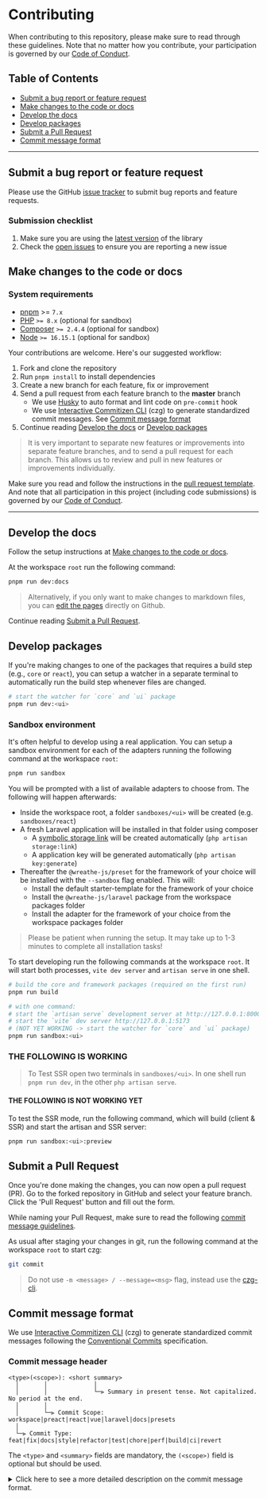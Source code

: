 # Contributing

When contributing to this repository, please make sure to read through these guidelines. Note that no matter how you contribute, your participation is governed by our
[Code of Conduct](CODE_OF_CONDUCT.md).

## Table of Contents

- [Submit a bug report or feature request](#submit-a-bug-report-or-feature-request)
- [Make changes to the code or docs](#make-changes-to-the-code-or-docs)
- [Develop the docs](#develop-the-docs)
- [Develop packages](#develop-packages)
- [Submit a Pull Request](#submit-a-pull-request)
- [Commit message format](#commit-message-format)

---

## Submit a bug report or feature request

Please use the GitHub [issue tracker](https://github.com/wreathe-js/wreathe/issues) to submit bug reports and feature
requests.

### Submission checklist

1. Make sure you are using the [latest version](https://www.npmjs.com/package/wreathe-js) of the library
2. Check the [open issues](./?q=is%3Aissue) to ensure you are reporting a new issue

## Make changes to the code or docs

### System requirements

- [pnpm](https://pnpm.io) >= `7.x`
- [PHP](https://www.php.net/manual/de/intro-whatis.php) `>= 8.x` (optional for sandbox)
- [Composer](https://getcomposer.org/) `>= 2.4.4` (optional for sandbox)
- [Node](https://nodejs.org/en/) `>= 16.15.1` (optional for sandbox)

Your contributions are welcome. Here's our suggested workflow:

1. Fork and clone the repository
2. Run `pnpm install` to install dependencies
3. Create a new branch for each feature, fix or improvement
4. Send a pull request from each feature branch to the **master** branch
   - We use [Husky](https://typicode.github.io/husky) to auto format and lint code on `pre-commit` hook
   - We use [Interactive Commitizen CLI](https://cz-git.qbb.sh/) (czg) to generate standardized commit messages. See [Commit message format](#commit-message-format)
5. Continue reading [Develop the docs](#develop-the-docs) or [Develop packages](#develop-packages)

> It is very important to separate new features or improvements into separate feature branches, and to send a
> pull request for each branch. This allows us to review and pull in new features or improvements individually.

Make sure you read and follow the instructions in the [pull request template](.github/pull_request_template.md). And note
that all participation in this project (including code submissions) is
governed by our [Code of Conduct](CODE_OF_CONDUCT.md).

---

## Develop the docs

Follow the setup instructions at [Make changes to the code or docs](#make-changes-to-the-code-or-docs).

At the workspace `root` run the following command:

```bash
pnpm run dev:docs
```

> Alternatively, if you only want to make changes to markdown files, you can [edit the pages](https://github.com/wreathe-js/wreathe/tree/main/packages/docs/src) directly on Github.

Continue reading [Submit a Pull Request](#submit-a-pull-request).

## Develop packages

If you're making changes to one of the packages that requires a build step (e.g., `core` or `react`), you can setup a watcher in a separate terminal to automatically run the build step whenever files are changed.

```bash
# start the watcher for `core` and `ui` package
pnpm run dev:<ui>
```

### Sandbox environment

It's often helpful to develop using a real application. You can setup a sandbox environment for each of the adapters running the following command at the workspace `root`:

```bash
pnpm run sandbox
```

You will be prompted with a list of available adapters to choose from. The following will happen afterwards:

- Inside the workspace root, a folder `sandboxes/<ui>` will be created (e.g. `sandboxes/react`)
- A fresh Laravel application will be installed in that folder using composer
  - A [symbolic storage link](https://laravel.com/docs/master/filesystem#the-public-disk) will be created automatically (`php artisan storage:link`)
  - A application key will be generated automatically (`php artisan key:generate`)
- Thereafter the `@wreathe-js/preset` for the framework of your choice will be installed with the `--sandbox` flag enabled. This will:
  - Install the default starter-template for the framework of your choice
  - Install the `@wreathe-js/laravel` package from the workspace packages folder
  - Install the adapter for the framework of your choice from the workspace packages folder

> Please be patient when running the setup. It may take up to 1-3 minutes to complete all installation tasks!

To start developing run the following commands at the workspace `root`. It will start both processes, `vite dev server` and `artisan serve` in one shell.

```bash
# build the core and framework packages (required on the first run)
pnpm run build

# with one command:
# start the `artisan serve` development server at http://127.0.0.1:8000
# start the `vite` dev server http://127.0.0.1:5173
# (NOT YET WORKING -> start the watcher for `core` and `ui` package)
pnpm run sandbox:<ui>
```

### THE FOLLOWING IS WORKING

> To Test SSR open two terminals in `sandboxes/<ui>`. In one shell run `pnpm run dev`, in the other `php artisan serve`.

#### THE FOLLOWING IS NOT WORKING YET

To test the SSR mode, run the following command, which will build (client & SSR) and start the artisan and SSR server:

```bash
pnpm run sandbox:<ui>:preview
```

## Submit a Pull Request

Once you're done making the changes, you can now open a pull request (PR). Go to the forked repository in GitHub and select your feature branch. Click the 'Pull Request' button and fill out the form.

While naming your Pull Request, make sure to read the following [commit message guidelines](#commit-message-format).

As usual after staging your changes in git, run the following command at the workspace `root` to start czg:

```bash
git commit
```

> Do not use `-m <message> / --message=<msg>` flag, instead use the [czg-cli](https://cz-git.qbb.sh/cli/).

## Commit message format

We use [Interactive Commitizen CLI](https://cz-git.qbb.sh/) (czg) to generate standardized commit messages following the [Conventional Commits](https://www.conventionalcommits.org) specification.

### Commit message header

```
<type>(<scope>): <short summary>
  │       │             │
  │       │             └─⫸ Summary in present tense. Not capitalized. No period at the end.
  │       │
  │       └─⫸ Commit Scope: workspace|preact|react|vue|laravel|docs|presets
  │
  └─⫸ Commit Type: feat|fix|docs|style|refactor|test|chore|perf|build|ci|revert
```

The `<type>` and `<summary>` fields are mandatory, the `(<scope>)` field is optional but should be used.

<details>
  <summary>Click here to see a more detailed description on the commit message format.</summary>

#### Type

Must be one of the following:

- **feat:** A new feature
- **fix:** A bug fix
- **docs:** Documentation only changes
- **style:** Changes that do not affect the meaning of the code
- **refactor:** A code change that neither fixes a bug nor adds a feature
- **test:** Adding missing tests or correcting existing tests
- **chore:** Other changes that don't modify src or test files
- **perf:** A code change that improves performance
- **build:** Changes that affect the build system or external dependencies
- **ci:** Changes to our CI configuration files and scripts
- **revert:** Reverts a previous commit

#### Scope

The scope should be the name of the npm package affected (as perceived by the person reading the changelog generated from commit messages).

The following is the list of supported scopes:

- `workspace`
- `preact`
- `react`
- `vue`
- `laravel`
- `docs`
- `presets`

#### Summary

Use the summary field to provide a succinct description of the change:

- use the imperative, present tense: `change` not `changed` nor `changes`
- don't capitalize first letter
- no dot (.) at the end

#### Body

Just as in the **summary**, use the imperative, present tense: “change” not “changed” nor “changes”. The body should include the motivation for the change and contrast this with previous behavior.

#### Footer

The footer should contain any information about **Breaking Changes** and is also the place to reference GitHub issues that this commit **Closes**.

**Breaking Changes** should start with the word `BREAKING CHANGE:` with a space or two newlines. The rest of the commit message is then used for this.

> A detailed explanation of Conventional Commits messages can be found at [Conventional Commits examples](https://www.conventionalcommits.org/en/v1.0.0/#examples).

</details>

